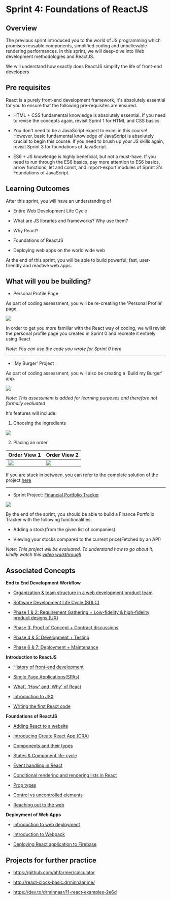 # Sprint 4: Foundations of ReactJS

## Overview

The previous sprint introduced you to the world of JS programming which promises reusable components, simplified coding and unbelievable rendering performances. In this sprint, we will deep-dive into Web development methodologies and ReactJS. 

We will understand how exactly does ReactJS simplify the life of front-end developers 



## Pre requisites
 
 React is a purely front-end development framework, it's absolutely essential for you to ensure that the following pre-requisites are ensured.

-	HTML + CSS fundamental knowledge is absolutely essential. If you need to revise the concepts again, revisit Sprint 1 for HTML and CSS basics.

-	You don't need to be a JavaScript expert to excel in this course! However, basic fundamental knowledge of JavaScript is absolutely crucial to begin this course. If you need to brush up your JS skills again, revisit Sprint 3 for foundations of JavaScript.

-	ES6 + JS knowledge is highly beneficial, but not a must-have. If you need to run through the ES6 basics, pay more attention to ES6 basics, arrow functions, let and const, and import-export modules of Sprint 3's Foundations of JavaScript.


## Learning Outcomes

After this sprint, you will have an understanding of

- Entire Web Development Life Cycle

- What are JS libraries and frameworks? Why use them?
- Why React?
- Foundations of ReactJS
- Deploying web apps on the world wide web


At the end of this sprint, you will be able to build powerful, fast, user-friendly and reactive web apps. 

## What will you be building?

- Personal Profile Page

As part of coding assessment, you will be re-creating the 'Personal Profile' page.

![](https://github.com/greyatom-school/the-minerva-project/raw/master/FEWD/sprint_4/images/profile.PNG)

In order to get you more familiar with the React way of coding, we will revisit the personal profile page you created in Sprint 0 and recreate it entirely using React

*Note: You can use the code you wrote for Sprint 0 here*


---

- 'My Burger' Project

As part of coding assessment, you will also be creating a 'Build my Burger' app.

![](https://github.com/greyatom-school/the-minerva-project/raw/master/FEWD/sprint_4/images/BMB0.PNG)



*Note: This assessment is added for learning purposes and therefore not formally evaluated*


It's features will include:
1. Choosing the ingredients

![](https://github.com/greyatom-school/the-minerva-project/raw/master/FEWD/sprint_4/images/BMB1.PNG)

2. Placing an order

|Order View 1|Order View 2|
|---|---|
|![](https://github.com/greyatom-school/the-minerva-project/raw/master/FEWD/sprint_4/images/BMB2.PNG)|![](https://github.com/greyatom-school/the-minerva-project/raw/master/FEWD/sprint_4/images/BMB8.PNG)|


If you are stuck in between, you can refer to the complete solution of the project [here](https://drive.google.com/file/d/1wOrV_oPT4hpIN889gDBVrIkS8eJUsP4i/view?usp=sharing)


---

- Sprint Project: [Financial Portfolio Tracker](5.%20Project)



![](https://github.com/greyatom-school/the-minerva-project/raw/master/FEWD/sprint_4/images/FP1.png)


By the end of the sprint, you should be able to build a Finance Portfolio Tracker with the following functionalities:

- Adding a stock(from the given list of companies)

- Viewing your stocks compared to the current price(Fetched by an API)


*Note: This project will be evaluated. To understand how to go about it, kindly watch this [video walkthrough](https://vimeo.com/383940265/d48675eeed)*



## Associated Concepts

**End to End Development Workflow**

- [Organization & team structure in a web development product team](https://github.com/greyatom-school/the-minerva-project/blob/master/FEWD/sprint_4/1.%20End%20to%20end%20development%20workflow/1.1%20-%20Organization%20and%20team%20structure%20in%20a%20web%20development%20product%20team.md)

- [Software Development Life Cycle (SDLC)](https://github.com/greyatom-school/the-minerva-project/blob/master/FEWD/sprint_4/1.%20End%20to%20end%20development%20workflow/1.2%20-%20Software%20Development%20Life%20Cycle%20(SDLC).md)

- [Phase 1 & 2: Requirement Gathering + Low-fidelity & high-fidelity product designs (UX)](https://github.com/greyatom-school/the-minerva-project/blob/master/FEWD/sprint_4/1.%20End%20to%20end%20development%20workflow/1.3%20-%20Requirement%20Gathering%20%2B%20UX_UI%20Design.md)

- [Phase 3: Proof of Concept + Contract discussions](https://github.com/greyatom-school/the-minerva-project/blob/master//FEWD/sprint_4/1.%20End%20to%20end%20development%20workflow/1.4%20-%20Proof%20of%20Concepts%20%2B%20Contract%20Discussions.md)

- [Phase 4 & 5: Development + Testing](https://github.com/greyatom-school/the-minerva-project/blob/master//FEWD/sprint_4/1.%20End%20to%20end%20development%20workflow/1.5%20-%20Development%20and%20Testing.md)


- [Phase 6 & 7: Deployment + Maintenance](https://github.com/greyatom-school/the-minerva-project/blob/master//FEWD/sprint_4/1.%20End%20to%20end%20development%20workflow/1.6%20-%20Deployment%20%26%20Maintenance.md)

**Introduction to ReactJS**


- [History of front-end development](https://github.com/greyatom-school/the-minerva-project/blob/master//FEWD/sprint_4/2.%20Introduction%20to%20ReactJS/2.1%20-%20History%20of%20Front-end%20Development.md)
- [Single Page Applications(SPAs)](https://github.com/greyatom-school/the-minerva-project/blob/master//FEWD/sprint_4/2.%20Introduction%20to%20ReactJS/2.2%20-%20Single%20Page%20Applications%20(SPAs).md)

- [What', 'How' and 'Why' of React](https://github.com/greyatom-school/the-minerva-project/blob/master//FEWD/sprint_4/2.%20Introduction%20to%20ReactJS/2.3%20-%20Introduction%20to%20ReactJS.md)

- [Introduction to JSX](https://github.com/greyatom-school/the-minerva-project/blob/master//FEWD/sprint_4/2.%20Introduction%20to%20ReactJS/2.4%20-%20Introduction%20to%20JSX.md)

- [Writing the first React code](https://github.com/greyatom-school/the-minerva-project/blob/master//FEWD/sprint_4/2.%20Introduction%20to%20ReactJS/2.5%20-%20The%20First%20ReactJS%20Code.md)


**Foundations of ReactJS**

- [Adding React to a website](https://github.com/greyatom-school/the-minerva-project/blob/master//FEWD/sprint_4/3.%20Foundations%20of%20ReactJS/3.1%20-%20Adding%20React%20to%20a%20website.md)

- [Introducing Create React App (CRA)](https://github.com/greyatom-school/the-minerva-project/blob/master//FEWD/sprint_4/3.%20Foundations%20of%20ReactJS/3.2%20-%20Introducing%20Create%20React%20App.md)

- [Components and their types](https://github.com/greyatom-school/the-minerva-project/blob/master//FEWD/sprint_4/3.%20Foundations%20of%20ReactJS/3.3%20-%20Components%20and%20their%20types.md)

- [States & Component life-cycle](https://github.com/greyatom-school/the-minerva-project/blob/master//FEWD/sprint_4/3.%20Foundations%20of%20ReactJS/3.4%20-%20States%20and%20Component%20Lifecycle.md)

- [Event handling in React](https://github.com/greyatom-school/the-minerva-project/blob/master//FEWD/sprint_4/3.%20Foundations%20of%20ReactJS/3.5%20-%20Event%20Handling%20in%20React.md)

- [Conditional rendering and rendering lists in React](https://github.com/greyatom-school/the-minerva-project/blob/master//FEWD/sprint_4/3.%20Foundations%20of%20ReactJS/3.6%20-%20Conditional%20rendering%20and%20rendering%20lists%20in%20React.md)
- [Prop types](https://github.com/greyatom-school/the-minerva-project/blob/master//FEWD/sprint_4/3.%20Foundations%20of%20ReactJS/3.7%20-%20PropTypes%20in%20React.md)

- [Control vs uncontrolled elements](https://github.com/greyatom-school/the-minerva-project/blob/master//FEWD/sprint_4/3.%20Foundations%20of%20ReactJS/3.8%20-%20Controlled%20vs%20uncontrolled%20elements.md)

- [Reaching out to the web](https://github.com/greyatom-school/the-minerva-project/blob/master//FEWD/sprint_4/3.%20Foundations%20of%20ReactJS/3.9%20-%20Reaching%20out%20to%20the%20web.md)



**Deployment of Web Apps**

- [Introduction to web deployment](https://github.com/greyatom-school/the-minerva-project/blob/master//FEWD/sprint_4/4.%20Deployment%20of%20web%20apps/4.1%20-%20Introduction%20to%20Web%20Application%20Deployment.md)

- [Introduction to Webpack](https://github.com/greyatom-school/the-minerva-project/blob/master//FEWD/sprint_4/4.%20Deployment%20of%20web%20apps/4.2%20-%20Introduction%20to%20Webpack.md)

- [Deploying React application to Firebase](https://github.com/greyatom-school/the-minerva-project/blob/master//FEWD/sprint_4/4.%20Deployment%20of%20web%20apps/4.3%20-%20Deploying%20React%20application%20to%20Firebase.md)



## Projects for further practice
- https://github.com/ahfarmer/calculator

- http://react-clock-basic.drminnaar.me/

- https://dev.to/drminnaar/11-react-examples-2e6d
 

 
